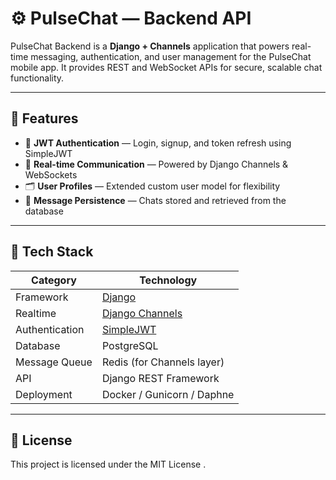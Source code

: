 
# ⚙️ PulseChat — Backend API

PulseChat Backend is a **Django + Channels** application that powers real-time messaging, authentication, and user management for the PulseChat mobile app. It provides REST and WebSocket APIs for secure, scalable chat functionality.

---

## 🚀 Features

- 🔐 **JWT Authentication** — Login, signup, and token refresh using SimpleJWT  
- 💬 **Real-time Communication** — Powered by Django Channels & WebSockets  
- 🗂 **User Profiles** — Extended custom user model for flexibility  
- 📨 **Message Persistence** — Chats stored and retrieved from the database  


---

## 🧩 Tech Stack

| Category | Technology |
|-----------|-------------|
| Framework | [Django](https://www.djangoproject.com/) |
| Realtime | [Django Channels](https://channels.readthedocs.io/) |
| Authentication | [SimpleJWT](https://django-rest-framework-simplejwt.readthedocs.io/) |
| Database | PostgreSQL  |
| Message Queue | Redis (for Channels layer) |
| API | Django REST Framework |
| Deployment | Docker / Gunicorn / Daphne |

---

## 📜 License

This project is licensed under the MIT License
.
